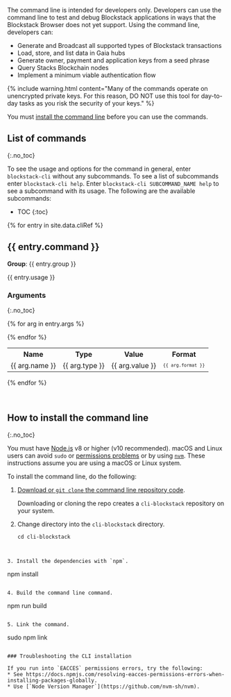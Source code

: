 
The command line is intended for developers only. Developers can use the command
line to test and debug Blockstack applications in ways that the Blockstack
Browser does not yet support. Using the command line, developers can:

* Generate and Broadcast all supported types of Blockstack transactions
* Load, store, and list data in Gaia hubs
* Generate owner, payment and application keys from a seed phrase
* Query Stacks Blockchain nodes
* Implement a minimum viable authentication flow

{% include warning.html content="Many of the commands operate on unencrypted
private keys. For this reason, DO NOT use this tool for day-to-day tasks as you
risk the security of your keys." %}

You must <a href="#installCommandLine">install the command line</a> before you
can use the commands. 

## List of commands
{:.no_toc}

To see the usage and options for the command in general, enter `blockstack-cli` without any subcommands. To see a list of subcommands enter `blockstack-cli help`. Enter `blockstack-cli SUBCOMMAND_NAME help` to see a subcommand with its usage. The following are the available subcommands:

* TOC
{:toc}


{% for entry in site.data.cliRef %}
## {{ entry.command }}

**Group**: {{ entry.group }}

{{ entry.usage }}

### Arguments
{:.no_toc}

<table class="uk-table uk-table-small uk-table-striped">
<tr>
  <th>Name</th>
  <th>Type</th>
  <th>Value</th>
  <th>Format</th>
</tr>
  {% for arg in entry.args %}
<tr>
<td class="uk-text-bold">{{ arg.name }}</td>
<td>{{ arg.type }}</td>
<td>{{ arg.value }}</td>
<td><code style="font-size:10px">{{ arg.format }}</code></td>
</tr>

  {% endfor %}
</table>

{% endfor %}

<p><a name="installCommandLine">&nbsp;</a></p>

##  How to install the command line
{:.no_toc}

You must have [Node.js](https://nodejs.org/en/download/) v8 or higher (v10 recommended). macOS and Linux users can avoid `sudo` or [permissions problems](https://docs.npmjs.com/resolving-eacces-permissions-errors-when-installing-packages-globally) or by using [`nvm`](https://github.com/nvm-sh/nvm). These instructions assume you are using a macOS or Linux system. 

To install the command line, do the following:

1. <a href="https://github.com/blockstack/cli-blockstack" target="\_blank">Download or `git clone` the command line repository code</a>.  

   Downloading or cloning the repo creates a `cli-blockstack` repository on your system.

2. Change directory into the `cli-blockstack` directory.

   ```
   cd cli-blockstack
  ```


3. Install the dependencies with `npm`.

   ```
   npm install
   ```

4. Build the command line command.

   ```
   npm run build
   ```

5. Link the command.

   ```
   sudo npm link
   ```

### Troubleshooting the CLI installation

If you run into `EACCES` permissions errors, try the following:
* See https://docs.npmjs.com/resolving-eacces-permissions-errors-when-installing-packages-globally.
* Use [`Node Version Manager`](https://github.com/nvm-sh/nvm).
